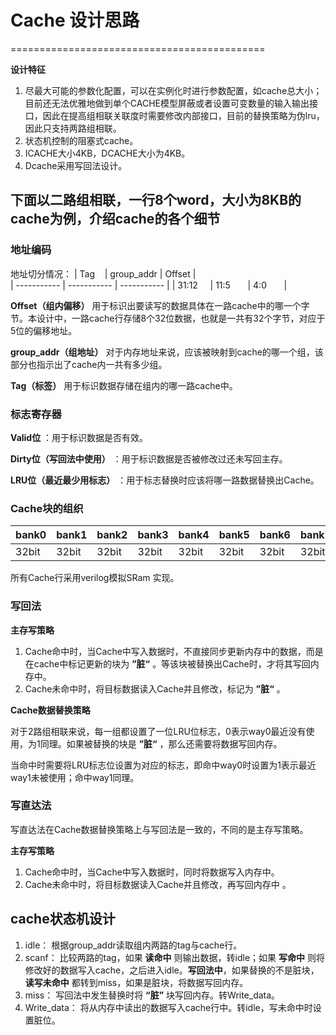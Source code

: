 # **Cache 设计思路**
============================================

**设计特征**
1. 尽最大可能的参数化配置，可以在实例化时进行参数配置，如cache总大小；目前还无法优雅地做到单个CACHE模型屏蔽或者设置可变数量的输入输出接口，因此在提高组相联关联度时需要修改内部接口，目前的替换策略为伪lru，因此只支持两路组相联。
2. 状态机控制的阻塞式cache。
3. ICACHE大小4KB，DCACHE大小为4KB。
4. Dcache采用写回法设计。


## **下面以二路组相联，一行8个word，大小为8KB的cache为例，介绍cache的各个细节**

### 地址编码

地址切分情况：
| Tag    | group_addr |  Offset |  
| ----------- | ----------- |   ----------- | 
| 31:12     | 11:5       |  4:0       | 

**Offset（组内偏移）** 用于标识出要读写的数据具体在一路cache中的哪一个字节。本设计中，一路cache行存储8个32位数据，也就是一共有32个字节，对应于5位的偏移地址。

**group_addr（组地址）** 对于内存地址来说，应该被映射到cache的哪一个组，该部分也指示出了cache内一共有多少组。

**Tag（标签）** 用于标识数据存储在组内的哪一路cache中。


### 标志寄存器

**Valid位** ：用于标识数据是否有效。

**Dirty位（写回法中使用）** ：用于标识数据是否被修改过还未写回主存。

**LRU位（最近最少用标志）** ：用于标志替换时应该将哪一路数据替换出Cache。

### Cache块的组织
| bank0|bank1|bank2|bank3|bank4|bank5|bank6|bank7|
|------|-----|-----|-----|-----|-----|-----|-----|
| 32bit|32bit|32bit|32bit|32bit|32bit|32bit|32bit|

所有Cache行采用verilog模拟SRam 实现。

### 写回法

**主存写策略**

1. Cache命中时，当Cache中写入数据时，不直接同步更新内存中的数据，而是在cache中标记更新的块为 **”脏“** 。等该块被替换出Cache时，才将其写回内存中。
2. Cache未命中时，将目标数据读入Cache并且修改，标记为 **”脏“** 。  

**Cache数据替换策略**

对于2路组相联来说，每一组都设置了一位LRU位标志，0表示way0最近没有使用，为1同理。如果被替换的块是 **”脏“** ，那么还需要将数据写回内存。

当命中时需要将LRU标志位设置为对应的标志，即命中way0时设置为1表示最近way1未被使用；命中way1同理。

### 写直达法
写直达法在Cache数据替换策略上与写回法是一致的，不同的是主存写策略。

**主存写策略**

1. Cache命中时，当Cache中写入数据时，同时将数据写入内存中。
2. Cache未命中时，将目标数据读入Cache并且修改，再写回内存中 。 

## cache状态机设计
1. idle： 根据group_addr读取组内两路的tag与cache行。
2. scanf： 比较两路的tag，如果 **读命中** 则输出数据，转idle；如果 **写命中** 则将修改好的数据写入cache，之后进入idle。**写回法中**，如果替换的不是脏块，**读写未命中** 都转到miss，如果是脏块，将数据写回内存。
3. miss： 写回法中发生替换时将 **“脏”** 块写回内存。转Write_data。
4. Write_data： 将从内存中读出的数据写入cache行中。转idle，写未命中时设置脏位。


